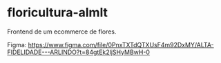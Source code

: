 # floricultura-almlt
Frontend de um ecommerce de flores.

Figma: https://www.figma.com/file/0PnxTXTdQTXUsF4m92DxMY/ALTA-FIDELIDADE---ARLINDO?t=84gtEk2ljSHyMBwH-0
